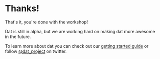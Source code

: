 # Thanks!

That's it, you're done with the workshop!

Dat is still in alpha, but we are working hard on making dat more awesome in the future. 

To learn more about dat you can check out our <a href="https://github.com/maxogden/dat/blob/master/docs/getting-started.md" target="_blank">getting started guide</a> or follow <a href="https://twitter.com/dat_project" target="_blank">@dat_project</a> on twitter.
